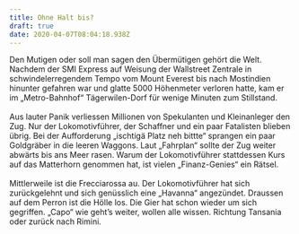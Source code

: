 ```yaml
---
title: Ohne Halt bis?
draft: true
date: 2020-04-07T08:04:18.938Z
---
```

Den Mutigen oder soll man sagen den Übermütigen gehört die Welt. Nachdem der SMI Express auf Weisung der Wallstreet Zentrale in schwindelerregendem Tempo vom Mount Everest bis nach Mostindien hinunter gefahren war und glatte 5000 Höhenmeter verloren hatte, kam er im „Metro-Bahnhof“ Tägerwilen-Dorf für wenige Minuten zum Stillstand.\
\
Aus lauter Panik verliessen Millionen von Spekulanten und Kleinanleger den Zug. Nur der Lokomotivführer, der Schaffner und ein paar Fatalisten blieben übrig. Bei der Aufforderung „ischtigä Platz neh bittte“ sprangen ein paar Goldgräber in die leeren Waggons. Laut „Fahrplan“ sollte der Zug weiter abwärts bis ans Meer rasen. Warum der Lokomotivführer stattdessen Kurs auf das Matterhorn genommen hat, ist vielen „Finanz-Genies“ ein Rätsel.\
\
Mittlerweile ist die Frecciarossa au. Der Lokomotivführer hat sich zurückgelehnt und sich genüsslich eine „Havanna“ angezündet. Draussen auf dem Perron ist die Hölle los. Die Gier hat schon wieder um sich gegriffen. „Capo“ wie geht’s weiter, wollen alle wissen. Richtung Tansania oder zurück nach Rimini.